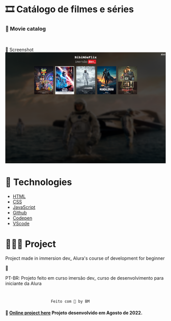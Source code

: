 # 🎞 Catálogo de filmes e séries
### 🎥 Movie catalog
<br>

📸 Screenshot
![](../images/tela1.png)

#  🚀 Technologies

- [HTML](##HTML)
- [CSS](##CSS)
- [JavaScript](##JavaScript)
- [Github](##github)
- [Codepen](##codepen)
- [VScode](##vscode)

# 👩🏻‍💻 Project
Project made in immersion dev_ Alura's course of development for beginner

🍿

PT-BR: Projeto feito em curso imersão dev_ curso de desenvolvimento para iniciante da Alura


 #
 
                        Feito com 🤍 by BM


 #### 🔎 **[Online project here](https://codepen.io/biancamos/full/RwKREYL)** Projeto desenvolvido em Agosto de 2022.